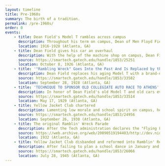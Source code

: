 ```yaml
---
layout: timeline
title: Pre-1960s
summary: The birth of a tradition.
permalink: /pre-1960s/
order: 0
events:
    - title: Dean Field's Model T rambles across campus
      description: Throughout his term on campus, Dean of Men Floyd Field drives his 1916 Ford Model T. Eventually, the car becomes an icon on campus and beloved by the student body and is later called a "Ramblin' Wreck".
      location: 1916-1928 (Atlanta, GA)
    - title: Dean Field gives his car an overhaul
      description: With the help of the machine shop on campus, Dean Field gives his Model T a massive overhaul. As described by the Technique, 'Gone are the wheezes and grunts. New fenders on the rear have restored her shapely form and hidden her spindly axles. A new top has given the needed touch of seasoned smart- ness and an enveloping coat of paint has been imposed upon her lovely tin body. Thus we have with us yet "our own original Ramblin' Wreck" locking daintier, and, as the dean himself puts it, "Better than ever."'
      source: https://smartech.gatech.edu/handle/1853/25251
      location: October 8, 1926 (Atlanta, GA)
    - title: '"Rambling Wreck" Goes Into the Past And Is Replaced by the Up-to-Date'
      description: Dean Field replaces his aging Model T with a brand-new Model A, a move decried by the student body who mourned for the beloved car, calling it "a stimulus to flaggering spirits" and "a symbol, a signpost pointing the dim road to the Unknown".
      source: https://smartech.gatech.edu/handle/1853/33582
      location: September 28, 1928 (Atlanta, GA)
    - title: 'TECHNIQUE TO SPONSOR OLD COLLEGIATE AUTO RACE TO ATHENS'
      description: In honor of Dean Field's old Model T and old cars everywhere, the Technique sponsors an "Old Ford" race to test the mettle of dilapidated cars from across the region in a race from Atlanta to Athens. The first race takes place on May 18th, bookended by a Tech-u(sic)ga baseball game. This race later becomes known as the "Flying Flivver Race".
      source: https://smartech.gatech.edu/handle/1853/33514
      location: May 17, 1929 (Atlanta, GA)
    - title: Yellow Jacket Club chartered
      description: Lamenting low morale and school spirit on campus, head football coach Bill Alexander charters the Yellow Jacket Club, an organization built to promote school spirit and traditions. The first class of the club is built of about 60 upperclassmen from all walks of campus life - "frater­nity men and non-fraternity men, poli­ticians and non politicians, men who study and those who are interested in activities, Sophomores, Juniors, and Seniors".
      source: https://smartech.gatech.edu/handle/1853/24956
      location: September 26, 1930 (Atlanta, GA)
    - title: The original Ramblin' Wreck Parade
      description: After the Tech administration declares the "Flying Flivver Race" unsafe, the Yellow Jacket Club reorganizes the race into a parade of 'wrecks' on campus. Student organizations are encouraged to build heavily-modified and decorated cars and contraptions to show off to campus and be judged for technical complexity and creativity. Dean Field and his 1916 Model T lead the first parade, won by participants from the Phi Gamma Delta fraternity. Today, the race is led by the modern-day Ramblin' Reck and has evolved to include three categories - classic cars, fixed-bodies, and contraptions. Throughout the years, painstaking effort has been invested to ensure the parade does not turn into a procession of fancy floats and maintain the technical and ingenious character of the Georgia Tech student body.
      source: https://web.archive.org/web/20090519194403/http://dev.nique.gatech.edu:80/issues/1999-10-08/campus%20life/7
      location: 1932 (Atlanta, GA)
    - title: Yellow Jacket Club disbanded and reformed into Ramblin' Reck Club
      description: After failing to plan a school dance in January and uphold their responsibilities as denizens of school spirit because of infighting within the organization, the Yellow Jacket Club is disbanded in early July 1945. Later that month, ANAK, with the help of a few determined Yellow Jacket Club members, created a new organization to manage school spirit - the Ramblin' Reck Club. To avoid the domination of specific Greek organizations, the founders of the new club mandated that each Greek organization could only send up to two members to the club.
      source: https://smartech.gatech.edu/handle/1853/26066
      location: July 28, 1945 (Atlanta, GA)
---
```

